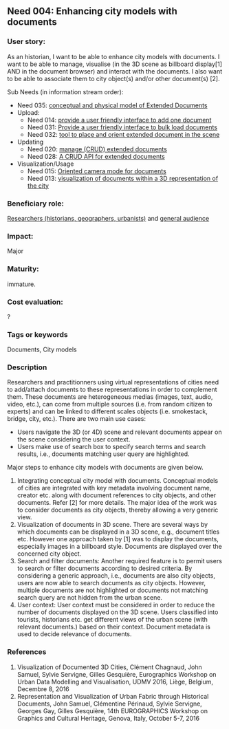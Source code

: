 
## Need 004: Enhancing city models with documents

### User story:

As an historian, I want to be able to enhance city models with documents. I want to be able to manage, visualise (in the 3D scene as billboard display[1] AND in the document browser) and interact with the documents. I also want to be able to associate them to city object(s) and/or other document(s) [2].

Sub Needs (in information stream order):
  * Need 035: [conceptual and physical model of Extended Documents](Need035.md)
  * Upload:
    * Need 014: [provide a user friendly interface to add one document](Need014.md)
    * Need 031: [Provide a user friendly interface to bulk load documents](Need031.md)
    * Need 032: [tool to place and orient extended document in the scene](Need032.md)
  * Updating  
    * Need 020: [manage (CRUD) extended documents](Need020.md)
    * Need 028: [A CRUD API for extended documents](Need028.md)
  * Visualization/Usage   
    * Need 015: [Oriented camera mode for documents](Need015.md)
    * Need 013: [visualization of documents within a 3D representation of the city](Need013.md)

### Beneficiary role:
[Researchers (historians, geographers, urbanists)](https://github.com/MEPP-team/RICT/blob/master/Doc/Devel/Needs/Roles.md#city-knowledgeable-person) and [general audience](https://github.com/MEPP-team/RICT/blob/master/Doc/Devel/Needs/Roles.md#general-audience)

### Impact: 
Major

### Maturity: 
immature. 

### Cost evaluation:
?

### Tags or keywords
Documents, City models

### Description
Researchers and practitionners using virtual representations of cities need to add/attach documents to these representations in order to complement them. These documents are heterogeneous medias (images, text, audio, video, etc.), can come from multiple sources (i.e. from random citizen to experts) and can be linked to different scales objects (i.e. smokestack, bridge, city, etc.). There are two main use cases:
* Users navigate the 3D (or 4D) scene and relevant documents appear on the scene considering the user context.
* Users make use of search box to specify search terms and search results, i.e., documents matching user query are highlighted.

Major steps to enhance city models with documents are given below.
1. Integrating conceptual city model with documents. Conceptual models of cities are integrated with key metadata involving document name, creator etc. along with document references to city objects, and other documents. Refer [2] for more details. The major idea of the work was to consider documents as city objects, thereby allowing a very generic view.
2. Visualization of documents in 3D scene. There are several ways by which documents can be displayed in a 3D scene, e.g., document titles etc. However one approach taken by [1] was to display the documents, especially images in a billboard style. Documents are displayed over the concerned city object.
3. Search and filter documents: Another required feature is to permit users to search or filter documents according to desired criteria. By considering a generic approach, i.e., documents are also city objects, users are now able to search documents as city objects. However, multiple documents are not highlighted or documents not matching search query are not hidden from the urban scene.
4. User context: User context must be considered in order to reduce the number of documents displayed on the 3D scene. Users  classified into tourists, historians etc. get different views of the urban scene (with relevant documents.) based on their context. Document metadata is used to decide relevance of documents.

### References
1. Visualization of Documented 3D Cities, Clément Chagnaud, John Samuel, Sylvie Servigne, Gilles Gesquière, Eurographics Workshop on Urban Data Modelling and Visualisation, UDMV 2016, Liège, Belgium, Decembre 8, 2016
2. Representation and Visualization of Urban Fabric through Historical Documents, John Samuel, Clémentine Périnaud, Sylvie Servigne, Georges Gay, Gilles Gesquière, 14th EUROGRAPHICS Workshop on Graphics and Cultural Heritage, Genova, Italy, October 5-7, 2016 
